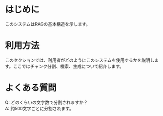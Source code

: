 # はじめに
このシステムはRAGの基本構造を示します。

# 利用方法
このセクションでは、利用者がどのようにこのシステムを使用するかを説明します。ここではチャンク分割、検索、生成について紹介します。

# よくある質問
Q: どのくらいの文字数で分割されますか？  
A: 約500文字ごとに分割されます。
